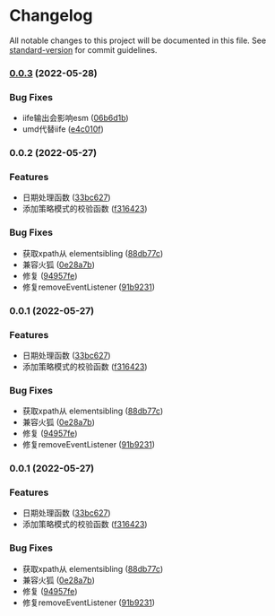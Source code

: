 # Changelog

All notable changes to this project will be documented in this file. See [standard-version](https://github.com/conventional-changelog/standard-version) for commit guidelines.

### [0.0.3](https://github.com/BreathlessWay/zUtil-store/compare/v0.0.2...v0.0.3) (2022-05-28)


### Bug Fixes

* iife输出会影响esm ([06b6d1b](https://github.com/BreathlessWay/zUtil-store/commit/06b6d1b7eeaf6afa2ef076743ba200cf342a5894))
* umd代替iife ([e4c010f](https://github.com/BreathlessWay/zUtil-store/commit/e4c010feed824ab215fa28574b8d77cafc594a93))

### 0.0.2 (2022-05-27)


### Features

* 日期处理函数 ([33bc627](https://github.com/BreathlessWay/zUtil-store/commit/33bc627974cbce55b73e675439e21acca1c54670))
* 添加策略模式的校验函数 ([f316423](https://github.com/BreathlessWay/zUtil-store/commit/f316423a20134905bc948acbc8f5619aa7581fd3))


### Bug Fixes

* 获取xpath从 elementsibling ([88db77c](https://github.com/BreathlessWay/zUtil-store/commit/88db77cbec8c84be388e01347ca65473507a8bec))
* 兼容火狐 ([0e28a7b](https://github.com/BreathlessWay/zUtil-store/commit/0e28a7b2ce05f08f6a079eaa56dbc16d07e3e577))
* 修复 ([94957fe](https://github.com/BreathlessWay/zUtil-store/commit/94957fe6abee6c725c7d47d87c96843d6ff200fd))
* 修复removeEventListener ([91b9231](https://github.com/BreathlessWay/zUtil-store/commit/91b9231251fdc68cb502ba571ba17251b97e628a))

### 0.0.1 (2022-05-27)


### Features

* 日期处理函数 ([33bc627](https://github.com/BreathlessWay/zUtil-store/commit/33bc627974cbce55b73e675439e21acca1c54670))
* 添加策略模式的校验函数 ([f316423](https://github.com/BreathlessWay/zUtil-store/commit/f316423a20134905bc948acbc8f5619aa7581fd3))


### Bug Fixes

* 获取xpath从 elementsibling ([88db77c](https://github.com/BreathlessWay/zUtil-store/commit/88db77cbec8c84be388e01347ca65473507a8bec))
* 兼容火狐 ([0e28a7b](https://github.com/BreathlessWay/zUtil-store/commit/0e28a7b2ce05f08f6a079eaa56dbc16d07e3e577))
* 修复 ([94957fe](https://github.com/BreathlessWay/zUtil-store/commit/94957fe6abee6c725c7d47d87c96843d6ff200fd))
* 修复removeEventListener ([91b9231](https://github.com/BreathlessWay/zUtil-store/commit/91b9231251fdc68cb502ba571ba17251b97e628a))

### 0.0.1 (2022-05-27)


### Features

* 日期处理函数 ([33bc627](https://github.com/BreathlessWay/zUtil-store/commit/33bc627974cbce55b73e675439e21acca1c54670))
* 添加策略模式的校验函数 ([f316423](https://github.com/BreathlessWay/zUtil-store/commit/f316423a20134905bc948acbc8f5619aa7581fd3))


### Bug Fixes

* 获取xpath从 elementsibling ([88db77c](https://github.com/BreathlessWay/zUtil-store/commit/88db77cbec8c84be388e01347ca65473507a8bec))
* 兼容火狐 ([0e28a7b](https://github.com/BreathlessWay/zUtil-store/commit/0e28a7b2ce05f08f6a079eaa56dbc16d07e3e577))
* 修复 ([94957fe](https://github.com/BreathlessWay/zUtil-store/commit/94957fe6abee6c725c7d47d87c96843d6ff200fd))
* 修复removeEventListener ([91b9231](https://github.com/BreathlessWay/zUtil-store/commit/91b9231251fdc68cb502ba571ba17251b97e628a))

